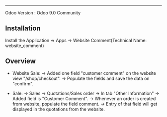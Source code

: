 ------------------------------------

Odoo Version : Odoo 9.0 Community


Installation 
-------------------------------------
Install the Application => Apps -> Website Comment(Technical Name: website_comment)


Overview
-------------------------------------
* Website Sale:
-> Added one field "customer comment" on the website view "/shop/checkout".
-> Populate the fields and save the data on "confirm".

* Sale:
-> Sales -> Quotations/Sales order -> In tab "Other Information"
-> Added field is "Customer Comment".
-> Whenever an order is created from website, populate the field comment.
-> Entry of that field will get displayed in the quotations from the website.

